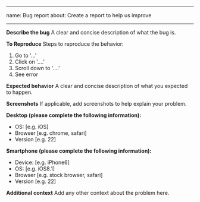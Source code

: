 <!--
Thanks for wanting to report an issue you've found. Please delete
this text and fill in the template below. If unsure about something, just do as
best as you're able.

IMPORTANG: this project is about GUI application implemented on top of well known
openconnect library. When you face connection problems, please try at first
to reproduce the issue with bundled openconnect console tool.
If the problem appears with console tool, please post questions/notes
on right place i.e. http://www.infradead.org/openconnect/mail.html
where you can get a quick or knowledgeable respons.

Note that it will be much easier for us to fix the issue if a test case that
reproduces the problem is provided. Ideally this test case should not have any
external dependencies. We understand that it is not always possible to reduce
your code to a small test case, but we would appreciate to have as much data as
possible. Thank you!
-->
---
name: Bug report
about: Create a report to help us improve

---

**Describe the bug**
A clear and concise description of what the bug is.

**To Reproduce**
Steps to reproduce the behavior:
1. Go to '...'
2. Click on '....'
3. Scroll down to '....'
4. See error

**Expected behavior**
A clear and concise description of what you expected to happen.

**Screenshots**
If applicable, add screenshots to help explain your problem.

**Desktop (please complete the following information):**
 - OS: [e.g. iOS]
 - Browser [e.g. chrome, safari]
 - Version [e.g. 22]

**Smartphone (please complete the following information):**
 - Device: [e.g. iPhone6]
 - OS: [e.g. iOS8.1]
 - Browser [e.g. stock browser, safari]
 - Version [e.g. 22]

**Additional context**
Add any other context about the problem here.
